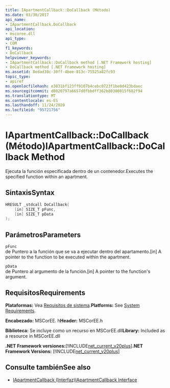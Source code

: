 ```yaml
---
title: IApartmentCallback::DoCallback (Método)
ms.date: 03/30/2017
api_name:
- IApartmentCallback.DoCallback
api_location:
- mscoree.dll
api_type:
- COM
f1_keywords:
- DoCallback
helpviewer_keywords:
- IApartmentCallback::DoCallback method [.NET Framework hosting]
- DoCallback method [.NET Framework hosting]
ms.assetid: 8edad30c-30ff-4bee-813c-75525a82fc93
topic_type:
- apiref
ms.openlocfilehash: e3031bf123ff9107b4cebc0723f1be0d423bdaec
ms.sourcegitcommit: d8020797a6657d0fbbdff362b80300815f682f94
ms.translationtype: MT
ms.contentlocale: es-ES
ms.lasthandoff: 11/24/2020
ms.locfileid: "95721756"
---
```

# <a name="iapartmentcallbackdocallback-method"></a><span data-ttu-id="445a8-102">IApartmentCallback::DoCallback (Método)</span><span class="sxs-lookup"><span data-stu-id="445a8-102">IApartmentCallback::DoCallback Method</span></span>

<span data-ttu-id="445a8-103">Ejecuta la función especificada dentro de un contenedor.</span><span class="sxs-lookup"><span data-stu-id="445a8-103">Executes the specified function within an apartment.</span></span>  
  
## <a name="syntax"></a><span data-ttu-id="445a8-104">Sintaxis</span><span class="sxs-lookup"><span data-stu-id="445a8-104">Syntax</span></span>  
  
```cpp  
HRESULT _stdcall DoCallback(  
    [in] SIZE_T pFunc,  
    [in] SIZE_T pData  
);  
```  
  
## <a name="parameters"></a><span data-ttu-id="445a8-105">Parámetros</span><span class="sxs-lookup"><span data-stu-id="445a8-105">Parameters</span></span>  

 `pFunc`  
 <span data-ttu-id="445a8-106">de Puntero a la función que se va a ejecutar dentro del apartamento.</span><span class="sxs-lookup"><span data-stu-id="445a8-106">[in] A pointer to the function to be executed within the apartment.</span></span>  
  
 `pData`  
 <span data-ttu-id="445a8-107">de Puntero al argumento de la función.</span><span class="sxs-lookup"><span data-stu-id="445a8-107">[in] A pointer to the function's argument.</span></span>  
  
## <a name="requirements"></a><span data-ttu-id="445a8-108">Requisitos</span><span class="sxs-lookup"><span data-stu-id="445a8-108">Requirements</span></span>  

 <span data-ttu-id="445a8-109">**Plataformas:** Vea [Requisitos de sistema](../../get-started/system-requirements.md).</span><span class="sxs-lookup"><span data-stu-id="445a8-109">**Platforms:** See [System Requirements](../../get-started/system-requirements.md).</span></span>  
  
 <span data-ttu-id="445a8-110">**Encabezado:** MSCorEE. h</span><span class="sxs-lookup"><span data-stu-id="445a8-110">**Header:** MSCorEE.h</span></span>  
  
 <span data-ttu-id="445a8-111">**Biblioteca:** Se incluye como un recurso en MSCorEE.dll</span><span class="sxs-lookup"><span data-stu-id="445a8-111">**Library:** Included as a resource in MSCorEE.dll</span></span>  
  
 <span data-ttu-id="445a8-112">**.NET Framework versiones:**[!INCLUDE[net_current_v20plus](../../../../includes/net-current-v20plus-md.md)]</span><span class="sxs-lookup"><span data-stu-id="445a8-112">**.NET Framework Versions:** [!INCLUDE[net_current_v20plus](../../../../includes/net-current-v20plus-md.md)]</span></span>  
  
## <a name="see-also"></a><span data-ttu-id="445a8-113">Consulte también</span><span class="sxs-lookup"><span data-stu-id="445a8-113">See also</span></span>

- [<span data-ttu-id="445a8-114">IApartmentCallback (Interfaz)</span><span class="sxs-lookup"><span data-stu-id="445a8-114">IApartmentCallback Interface</span></span>](iapartmentcallback-interface.md)
